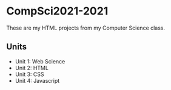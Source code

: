 # CompSci2021-2021
These are my HTML projects from my Computer Science class.
## Units
* Unit 1: Web Science
* Unit 2: HTML
* Unit 3: CSS
* Unit 4: Javascript
